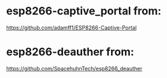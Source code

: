 # esp8266-captive_portal from:
https://github.com/adamff1/ESP8266-Captive-Portal
# esp8266-deauther from:
https://github.com/SpacehuhnTech/esp8266_deauther
